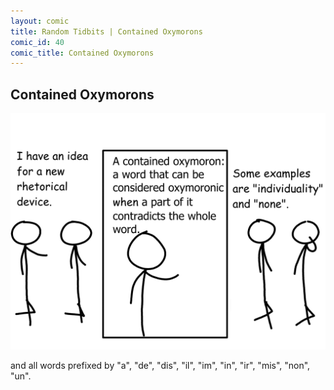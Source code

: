 ```yaml
---
layout: comic
title: Random Tidbits | Contained Oxymorons
comic_id: 40
comic_title: Contained Oxymorons
---
```


## Contained Oxymorons

<img id="img40" src="/assets/images/40.png">

and all words prefixed by "a", "de", "dis", "il", "im", "in", "ir", "mis", "non", "un".
